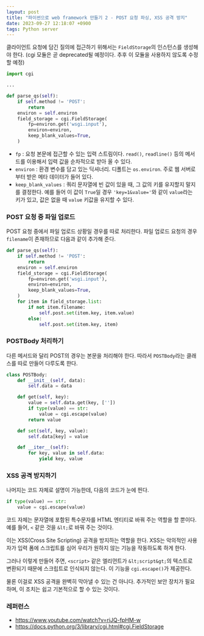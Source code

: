 ```yaml
---
layout: post
title: "파이썬으로 web framework 만들기 2 - POST 요청 파싱, XSS 공격 방지"
date: 2023-09-27 12:18:07 +0900
tags: Python server
---
```


클라이언트 요청에 담긴 질의에 접근하기 위해서는 `FieldStorage`의 인스턴스를 생성해야 한다. (cgi 모듈은 곧 deprecated될 예정이다. 추후 이 모듈을 사용하지 않도록 수정할 예정)

```python
import cgi

...

def parse_qs(self):
    if self.method != 'POST':
        return
    environ = self.environ
    field_storage = cgi.FieldStorage(
        fp=environ.get('wsgi.input'),
        environ=environ,
        keep_blank_values=True,
    )
```

- `fp` : 요청 본문에 접근할 수 있는 입력 스트림이다. `read()`, `readline()` 등의 메서드를 이용해서 입력 값을 순차적으로 받아 올 수 있다.
- `environ` : 환경 변수를 담고 있는 딕셔너리. 디폴트는 `os.environ`. 주로 웹 서버로부터 받은 메타 데이터가 들어 있다.
- `keep_blank_values` : 쿼리 문자열에 빈 값이 있을 때, 그 값의 키를 유지할지 말지를 결정한다. 예를 들어 이 값이 `True`일 경우 `'key=1&value='`와 같이 `value`라는 키가 있고, 값은 없을 때 `value` 키값을 유지할 수 있다.

### POST 요청 중 파일 업로드

POST 요청 중에서 파일 업로드 상황일 경우를 따로 처리한다. 파일 업로드 요청의 경우 `filename`이 존재하므로 다음과 같이 추가해 준다.

```python
def parse_qs(self):
    if self.method != 'POST':
        return
    environ = self.environ
    field_storage = cgi.FieldStorage(
        fp=environ.get('wsgi.input'),
        environ=environ,
        keep_blank_values=True,
    )
    for item in field_storage.list:
        if not item.filename:
            self.post.set(item.key, item.value)
        else:
            self.post.set(item.key, item)
```

### POSTBody 처리하기

다른 메서드와 달리 POST의 경우는 본문을 처리해야 한다. 따라서 `POSTBody`라는 클래스를 따로 만들어 다루도록 한다.

```python
class POSTBody:
    def __init__(self, data):
        self.data = data

    def get(self, key):
        value = self.data.get(key, [''])
        if type(value) == str:
            value = cgi.escape(value)
        return value

    def set(self, key, value):
        self.data[key] = value

    def __iter__(self):
        for key, value in self.data:
            yield key, value
```

### XSS 공격 방지하기

나머지는 코드 자체로 설명이 가능한데, 다음의 코드가 눈에 띈다.

```python
if type(value) == str:
    value = cgi.escape(value)
```

코드 자체는 문자열에 포함된 특수문자를 HTML 엔티티로 바꿔 주는 역할을 할 뿐이다. 예를 들어, `<` 같은 것을 `&lt;`로 바꿔 주는 것이다.

이는 XSS(Cross Site Scripting) 공격을 방지하는 역할을 한다. XSS는 악의적인 사용자가 입력 폼에 스크립트를 심어 우리가 원하지 않는 기능을 작동하도록 하게 한다.

그러나 이렇게 만들어 주면, `<script>` 같은 엘리먼트가 `&lt;script&gt;`의 텍스트로 변환되기 때문에 스크립트로 인식되지 않는다. 이 기능을 `cgi.escape()`가 제공한다.

물론 이걸로 XSS 공격을 완벽히 막아낼 수 있는 건 아니다. 추가적인 보안 장치가 필요하며, 이 조치는 쉽고 기본적으로 할 수 있는 것이다.

### 레퍼런스

- https://www.youtube.com/watch?v=riJQ-fpHM-w
- https://docs.python.org/3/library/cgi.html#cgi.FieldStorage
